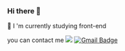 ### Hi there 👋                                                                
🔭 I 'm currently studying front-end<br/>

you can contact me <a href="https://www.instagram.com/kimky_60/"><img src="https://img.shields.io/badge/Instagram-E4405F?style=flat-square&logo=Instagram&logoColor=white&link=https://www.instagram.com/kimky_60/"/></a>
[![Gmail Badge](https://img.shields.io/badge/Gmail-d14836?style=flat-square&logo=Gmail&logoColor=white&link=mailto:ygim36204@gmail.com)](mailto:ygim36204@gmail.com)

<!-- 
- 🔭 I 'm currently studying front-end
- 🌱 I’m currently learning ...
- 👯 I’m looking to collaborate on ...
- 🤔 I’m looking for help with ...
- 💬 Ask me about ...
- 📫 How to reach me: ...
- 😄 Pronouns: ...
- ⚡ Fun fact: ...
-->

